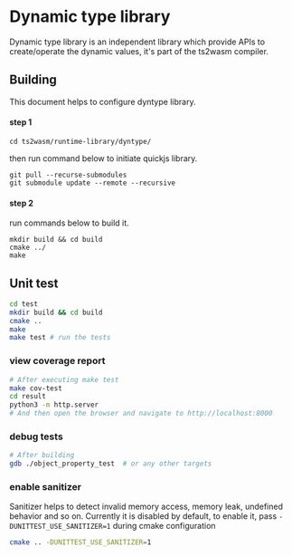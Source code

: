 # Dynamic type library

Dynamic type library is an independent library which provide APIs to create/operate the dynamic values, it's part of the ts2wasm compiler.

## Building

This document helps to configure dyntype library.

#### step 1

```shell
cd ts2wasm/runtime-library/dyntype/
```

then run command below to initiate quickjs library.

```shell
git pull --recurse-submodules
git submodule update --remote --recursive
```

#### step 2

run commands below to build it.

``` shell
mkdir build && cd build
cmake ../
make
```

## Unit test

``` bash
cd test
mkdir build && cd build
cmake ..
make
make test # run the tests
```

### view coverage report

``` bash
# After executing make test
make cov-test
cd result
python3 -m http.server
# And then open the browser and navigate to http://localhost:8000
```

### debug tests

``` bash
# After building
gdb ./object_property_test  # or any other targets
```

### enable sanitizer

Sanitizer helps to detect invalid memory access, memory leak, undefined behavior and so on. Currently it is disabled by default, to enable it, pass `-DUNITTEST_USE_SANITIZER=1` during cmake configuration

``` bash
cmake .. -DUNITTEST_USE_SANITIZER=1
```

